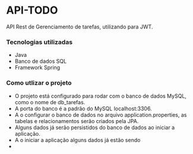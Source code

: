 # API-TODO
API Rest de Gerenciamento de tarefas, utilizando para JWT.

### Tecnologias utilizadas
- Java
- Banco de dados SQL
- Framework Spring

### Como utlizar o projeto
- O projeto está configurado para rodar com o banco de dados MySQL, como o nome de db_tarefas.
- A porta do banco é a padrão do MySQL localhost:3306.
- A o configurar o banco de dados no arquivo application.properties, as tabelas e relacionamentos serão criados pela JPA.
- Alguns dados já serão persistidos do banco de dados ao iniciar a aplicação.
- A o iniciar a aplicação alguns dados já estão sendo
- 
